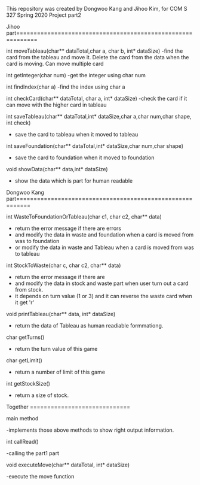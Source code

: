This repository was created by Dongwoo Kang and Jihoo Kim, for COM S 327 Spring 2020 Project part2

Jihoo part============================================================

int moveTableau(char** dataTotal,char a, char b, int* dataSize)
-find the card from the tableau and move it. Delete the card from the data when the card is moving. Can move multiple card

int getInteger(char num)
-get the integer using char num

int findIndex(char a)
-find the index using char a

int checkCard(char** dataTotal, char a, int* dataSize)
-check the card if it can move with the higher card in tableau

int saveTableau(char** dataTotal,int* dataSize,char a,char num,char shape, int check)
- save the card to tableau when it moved to tableau

int saveFoundation(char** dataTotal,int* dataSize,char num,char shape)
- save the card to foundation when it moved to foundation

void showData(char** data,int* dataSize)
- show the data which is part for human readable

Dongwoo Kang part==========================================================

int WasteToFoundationOrTableau(char c1, char c2, char** data)
- return the error message if there are errors 
- and modify the data in waste and foundation when a card is moved from was to foundation
- or modify the data in waste and Tableau when a card is moved from was to tableau

int StockToWaste(char c, char c2, char** data)
-  return the error message if there are
-  and modify the data in stock and waste part when user turn out a card from stock. 
-  it depends on turn value (1 or 3) and it can reverse the waste card when it get 'r'

void printTableau(char** data, int* dataSize)
-  return the data of Tableau as human readiable formmationg.

char getTurns() 
- return the turn value of this game

char getLimit() 
- return a number of limit of this game

int getStockSize() 
- return a size of stock.

Together =============================

main method

-implements those above methods to show right output information.

int callRead()

-calling the part1 part

void executeMove(char** dataTotal, int* dataSize)

-execute the move function
